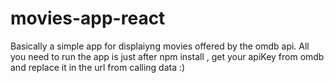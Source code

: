 # movies-app-react
Basically a simple app for displaiyng movies offered by the omdb api.
All you need to run the app is just after npm install , get your apiKey from omdb and replace it in the url from calling data :)
